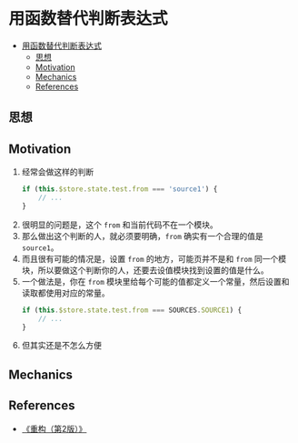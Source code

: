 # 用函数替代判断表达式


<!-- TOC -->

- [用函数替代判断表达式](#用函数替代判断表达式)
    - [思想](#思想)
    - [Motivation](#motivation)
    - [Mechanics](#mechanics)
    - [References](#references)

<!-- /TOC -->


## 思想



## Motivation
1. 经常会做这样的判断
    ```js
    if (this.$store.state.test.from === 'source1') {
        // ...
    }
    ```
2. 很明显的问题是，这个 `from` 和当前代码不在一个模块。
3. 那么做出这个判断的人，就必须要明确，`from` 确实有一个合理的值是 `source1`。
4. 而且很有可能的情况是，设置 `from` 的地方，可能页并不是和 `from` 同一个模块，所以要做这个判断你的人，还要去设值模块找到设置的值是什么。
5. 一个做法是，你在 `from` 模块里给每个可能的值都定义一个常量，然后设置和读取都使用对应的常量。
    ```js
    if (this.$store.state.test.from === SOURCES.SOURCE1) {
        // ...
    }
    ```
6. 但其实还是不怎么方便


## Mechanics


## References
* [《重构（第2版）》](https://book.douban.com/subject/33400354/)
